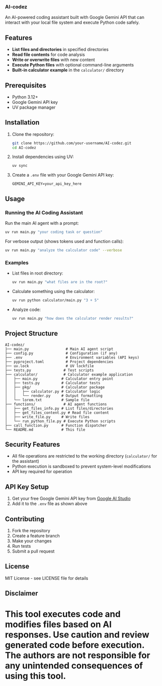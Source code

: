 ### AI-codez

An AI-powered coding assistant built with Google Gemini API that can interact with your local file system and execute Python code safely.

## Features

- **List files and directories** in specified directories
- **Read file contents** for code analysis
- **Write or overwrite files** with new content
- **Execute Python files** with optional command-line arguments
- **Built-in calculator example** in the `calculator/` directory

## Prerequisites

- Python 3.12+
- Google Gemini API key
- UV package manager

## Installation

1. Clone the repository:
   ```bash
   git clone https://github.com/your-username/AI-codez.git
   cd AI-codez
   ```

2. Install dependencies using UV:
   ```bash
   uv sync
   ```

3. Create a `.env` file with your Google Gemini API key:
   ```
   GEMINI_API_KEY=your_api_key_here
   ```

## Usage

### Running the AI Coding Assistant

Run the main AI agent with a prompt:

```bash
uv run main.py "your coding task or question"
```

For verbose output (shows tokens used and function calls):

```bash
uv run main.py "analyze the calculator code" --verbose
```

### Examples

- List files in root directory:
  ```bash
  uv run main.py "what files are in the root?"
  ```

- Calculate something using the calculator:
  ```bash
  uv run python calculator/main.py "3 + 5"
  ```

- Analyze code:
  ```bash
  uv run main.py "how does the calculator render results?"
  ```

## Project Structure

```
AI-codez/
├── main.py                 # Main AI agent script
├── config.py               # Configuration (if any)
├── .env                    # Environment variables (API keys)
├── pyproject.toml          # Project dependencies
├── uv.lock                 # UV lockfile
├── tests.py               # Test scripts
├── calculator/            # Calculator example application
│   ├── main.py           # Calculator entry point
│   ├── tests.py          # Calculator tests
│   ├── pkg/              # Calculator package
│   │   ├── calculator.py # Calculator logic
│   │   └── render.py     # Output formatting
│   └── lorem.txt         # Sample file
├── functions/             # AI agent functions
│   ├── get_files_info.py # List files/directories
│   ├── get_files_content.py # Read file content
│   ├── write_file.py     # Write files
│   └── run_python_file.py # Execute Python scripts
├── call_function.py      # Function dispatcher
└── README.md             # This file
```

## Security Features

- All file operations are restricted to the working directory (`calculator/` for the assistant)
- Python execution is sandboxed to prevent system-level modifications
- API key required for operation

## API Key Setup

1. Get your free Google Gemini API key from [Google AI Studio](https://aistudio.google.com/)
2. Add it to the `.env` file as shown above

## Contributing

1. Fork the repository
2. Create a feature branch
3. Make your changes
4. Run tests
5. Submit a pull request

## License

MIT License - see LICENSE file for details

## Disclaimer

This tool executes code and modifies files based on AI responses. Use caution and review generated code before execution. The authors are not responsible for any unintended consequences of using this tool.
=======
